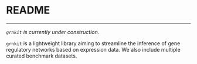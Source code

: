 # README

***

_`grnkit` is currently under construction._ 


`grnkit` is a lightweight library aiming to streamline the inference of gene regulatory networks based on expression data. We also include multiple curated benchmark datasets.


